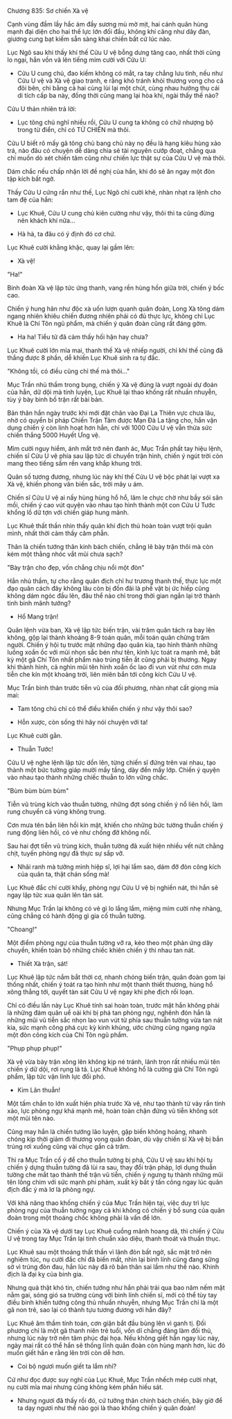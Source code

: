 




Chương 835: Sơ chiến Xà vệ


Cạnh vùng đầm lầy hắc ám đầy sương mù mờ mịt, hai cánh quân hùng mạnh đại diện cho hai thế lực lớn đối đầu, không khí căng như dây đàn, giương cung bạt kiếm sẵn sàng khai chiến bất cứ lúc nào.

Lục Ngô sau khi thấy khí thế Cửu U vệ bỗng dưng tăng cao, nhất thời cũng lo ngại, hắn vồn vã lên tiếng mỉm cười với Cửu U:

- Cửu U cung chủ, đao kiếm không có mắt, ra tay chẳng lưu tình, nếu như Cửu U vệ và Xà vệ giao tranh, e rằng khó tránh khỏi thương vong cho cả đôi bên, chi bằng cả hai cùng lùi lại một chút, cùng nhau hưởng thụ cái di tích cấp ba này, đồng thời cũng mang lại hòa khí, ngài thấy thế nào?

Cửu U thản nhiên trả lời:

- Lục tông chủ nghĩ nhiều rồi, Cửu U cung ta không có chữ nhượng bộ trong từ điển, chỉ có TỬ CHIẾN mà thôi.

Cửu U biết rõ mấy gã tông chủ bang chủ này nọ đều là hạng kiêu hùng xảo trá, nào đâu có chuyện dễ dàng chia sẻ tài nguyên cướp đoạt, chẳng qua chỉ muốn dò xét chiến tâm cũng như chiến lực thật sự của Cửu U vệ mà thôi.

Dám chắc nếu chấp nhận lời đề nghị của hắn, khi đó sẽ ăn ngay một đòn tập kích bất ngờ.

Thấy Cửu U cứng rắn như thế, Lục Ngô chỉ cười khẽ, nhàn nhạt ra lệnh cho tam đệ của hắn:

- Lục Khuê, Cửu U cung chủ kiên cường như vậy, thôi thì ta cũng đừng nên khách khí nữa...

- Hà hà, ta đâu có ý định đó cơ chứ.

Lục Khuê cười khằng khặc, quay lại gầm lên:

- Xà vệ!

"Ha!"

Binh đoàn Xà vệ lập tức ứng thanh, vang rền hùng hồn giữa trời, chiến ý bốc cao.

Chiến ý hung hãn như độc xà uốn lượn quanh quân đoàn, Long Xà tông dám ngang nhiên khiêu chiến đương nhiên phải có đủ thực lực, không chỉ Lục Khuê là Chí Tôn ngũ phẩm, mà chiến ý quân đoàn cũng rất đáng gờm.

- Ha ha! Tiểu tử đã cảm thấy hối hận hay chưa?

Lục Khuê cười lớn mỉa mai, thanh thế Xà vệ nhiếp người, chỉ khí thế cũng đã thắng được 8 phần, dễ khiến Lục Khuê sinh ra tự đắc.

"Không tồi, có điều cũng chỉ thế mà thôi..."

Mục Trần nhủ thầm trong bụng, chiến ý Xà vệ đúng là vượt ngoài dự đoán của hắn, dữ dội mà tinh luyện, Lục Khuê lại thao khống rất nhuần nhuyễn, tùy ý bày binh bố trận rất bài bản.

Bản thân hắn ngày trước khi mới đặt chân vào Đại La Thiên vực chưa lâu, nhờ có quyển bí pháp Chiến Trận Tâm được Mạn Đà La tặng cho, hắn vận dụng chiến ý còn linh hoạt hơn hẳn, chỉ với 1000 Cửu U vệ vẫn thừa sức chiến thắng 5000 Huyết Ưng vệ.

Mỉm cười nguy hiểm, ánh mắt trở nên đanh ác, Mục Trần phất tay hiệu lệnh, chiến sĩ Cửu U vệ phía sau lập tức di chuyển trận hình, chiến ý ngút trời còn mang theo tiếng sấm rền vang khắp khung trời.

Quân số tương đương, nhưng lúc này khí thế Cửu U vệ bộc phát lại vượt xa Xà vệ, khiến phong vân biến sắc, trời mây u ám.

Chiến sĩ Cửu U vệ ai nấy hùng hùng hổ hổ, lăm le chực chờ như bầy sói săn mồi, chiến ý cao vút quyện vào nhau tạo hình thành một con Cửu U Tước khổng lồ dữ tợn với chiến giáp hung mãnh.

Lục Khuê thất thần nhìn thấy quân khí địch thủ hoàn toàn vượt trội quân mình, nhất thời cảm thấy căm phẫn.

Thân là chiến tướng thân kinh bách chiến, chẳng lẽ bày trận thôi mà còn kém một thằng nhóc vắt mũi chưa sạch?

"Bày trận cho đẹp, vốn chẳng chịu nổi một đòn"

Hắn nhủ thầm, tự cho rằng quân địch chỉ hư trương thanh thế, thực lực một đạo quân cách đây không lâu còn bị đồn đãi là phế vật bị ức hiếp cũng không dám ngóc đầu lên, đâu thể nào chỉ trong thời gian ngắn lại trở thành tinh binh mãnh tướng?

- Hổ Mang trận!

Quân lệnh vừa ban, Xà vệ lập tức biến trận, vài trăm quân tách ra bay lên không, gộp lại thành khoảng 8-9 toán quân, mỗi toán quân chừng trăm người. Chiến ý hội tụ trước mặt những đạo quân kia, tạo hình thành những luồng xoắn ốc với mũi nhọn sắc bén như tên, kình lực toát ra mạnh mẽ, bất kỳ một gã Chí Tôn nhất phẩm nào trúng tiễn ắt cũng phải bị thương. Ngay khi thành hình, cả nghìn mũi tên hình xoắn ốc lao đi vun vút như cơn mưa tiễn che kín một khoảng trời, liên miên bắn tới công kích Cửu U vệ.

Mục Trần bình thản trước tiễn vũ của đối phương, nhàn nhạt cất giọng mỉa mai:

- Tam tông chủ chỉ có thể điều khiển chiến ý như vậy thôi sao?

- Hỗn xược, còn sống thì hãy nói chuyện với ta!

Lục Khuê cười gằn.

- Thuẫn Tước!

Cửu U vệ nghe lệnh lập tức dồn lên, từng chiến sĩ đứng trên vai nhau, tạo thành một bức tường giáp mười mấy tầng, dày đến mấy lớp. Chiến ý quyện vào nhau tạo thành những chiếc thuẫn to lớn vững chắc.

"Bùm bùm bùm bùm"

Tiễn vũ trùng kích vào thuẫn tường, những đợt sóng chiến ý nổ liên hồi, làm rung chuyển cả vùng không trung.

Cơn mưa tên bắn liên hồi kín mật, khiến cho những bức tường thuẫn chiến ý rung động liên hồi, có vẻ như chống đỡ không nổi.

Sau hai đợt tiễn vũ trùng kích, thuẫn tường đã xuất hiện nhiều vết nứt chằng chịt, tuyến phòng ngự đã thực sự sắp vỡ.

- Nhãi ranh mà tưởng mình hiệp sĩ, lợi hại lắm sao, dám đỡ đòn công kích của quân ta, thật chán sống mà!

Lục Khuê đắc chí cười khẩy, phòng ngự Cửu U vệ bị nghiền nát, thì hắn sẽ ngay lập tức xua quân lên tàn sát.

Nhưng Mục Trần lại không có vẻ gì lo lắng lắm, miệng mỉm cười nhẹ nhàng, cũng chẳng có hành động gì gia cố thuẫn tường.

"Choang!"

Một điểm phòng ngự của thuẫn tường vỡ ra, kéo theo một phản ứng dây chuyền, khiến toàn bộ những chiếc khiên chiến ý thi nhau tan nát.

- Thiết Xà trận, sát!

Lục Khuê lập tức nắm bắt thời cơ, nhanh chóng biến trận, quân đoàn gom lại thống nhất, chiến ý toát ra tạo hình như một thanh thiết thương, hùng hổ xông thẳng tới, quyết tàn sát Cửu U vệ ngay khi phe địch rối loạn.

Chỉ có điều lần này Lục Khuê tính sai hoàn toàn, trước mặt hắn không phải là những đám quân uể oải khi bị phá tan phòng ngự, nghênh đón hắn là những mũi vũ tiễn sắc nhọn lao vun vút từ phía sau thuẫn tường vừa tan nát kia, sức mạnh công phá cực kỳ kinh khủng, ước chừng cũng ngang ngửa một đòn công kích của Chí Tôn ngũ phẩm.

"Phụp phụp phụp!"

Xà vệ vừa bày trận xông lên không kịp né tránh, lãnh trọn rất nhiều mũi tên chiến ý dữ dội, rơi rụng lả tả. Lục Khuê không hổ là cường giả Chí Tôn ngũ phẩm, lập tức vận linh lực đối phó.

- Kim Lân thuẫn!

Một tấm chắn to lớn xuất hiện phía trước Xà vệ, như tạo thành từ vảy rắn tinh xảo, lực phòng ngự khá mạnh mẽ, hoàn toàn chặn đứng vũ tiễn không sót một mũi tên nào.

Cũng may hắn là chiến tướng lão luyện, gặp biến không hoảng, nhanh chóng kịp thời giảm đi thương vong quân đoàn, dù vậy chiến sĩ Xà vệ bị bắn trúng rơi xuống cũng vài chục gần cả trăm.

Thì ra Mục Trần cố ý để cho thuẫn tường bị phá, Cửu U vệ sau khi hội tụ chiến ý dựng thuẫn tường đã lùi ra sau, thay đổi trận pháp, lợi dụng thuẫn tường che mắt tạo thành thế trận vũ tiễn, chiến ý ngưng tụ thành những mũi tên lông chim với sức mạnh phi phàm, xuất kỳ bất ý tấn công ngay lúc quân địch đắc ý mà lơ là phòng ngự.

Với khả năng thao khống chiến ý của Mục Trần hiện tại, việc duy trì lực phòng ngự của thuẫn tường ngay cả khi không có chiến ý bổ sung của quân đoàn trong một thoáng chốc không phải là vấn đề lớn.

Chiến ý của Xà vệ dưới tay Lục Khuê cuồng mãnh hoang dã, thì chiến ý Cửu U vệ trong tay Mục Trần lại tinh chuẩn xảo diệu, thanh thoát và thuần thục.

Lục Khuê sau một thoáng thất thần vì lãnh đòn bất ngờ, sắc mặt trở nên nghiêm túc, nụ cười đắc chí đã biến mất, nhìn lại binh lính cũng đang sững sờ vì trúng đòn đau, hắn lúc này đã rõ bản thân sai lầm như thế nào. Khinh địch là đại kỵ của binh gia.

Nhưng quả thật khó tin, chiến tướng như hắn phải trải qua bao năm nếm mật nằm gai, sóng gió sa trường cùng với binh lính chiến sĩ, mới có thể tùy tay điều binh khiển tướng công thủ nhuần nhuyễn, nhưng Mục Trần chỉ là một gã non trẻ, sao lại có thành tựu tương đương với hắn đây?

Lục Khuê âm thầm tính toán, cơn giận bắt đầu bùng lên vì ganh tị. Đối phương chỉ là một gã thanh niên trẻ tuổi, vốn dĩ chẳng đáng làm đối thủ, nhưng lúc này trở nên tâm phúc đại họa. Nếu không giết hắn ngay lúc này, ngày mai rất có thể hắn sẽ thống lĩnh quân đoàn còn hùng mạnh hơn, lúc đó muốn giết hắn e rằng lên trời còn dễ hơn.

- Coi bộ ngươi muốn giết ta lắm nhỉ?

Cứ như đọc được suy nghĩ của Lục Khuê, Mục Trần nhếch mép cười nhạt, nụ cười mỉa mai nhưng cũng không kém phần hiếu sát.

- Nhưng ngươi đã thấy rồi đó, cứ tưởng thân chinh bách chiến, bây giờ để ta dạy ngươi như thế nào gọi là thao khống chiến ý quân đoàn!




